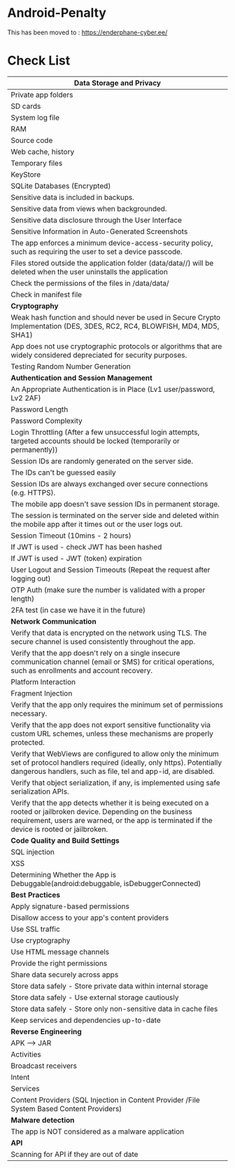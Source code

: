 # Android-Penalty

This has been moved to : https://enderphane-cyber.ee/

# Check List

|**Data Storage and Privacy**                                                                                                                                                                                            |
|---------------------------------------------------------------------------------------------------------------------------------------------------------------------------------------------------------------------|
| Private app folders                                                                                                                                                                                                 |
| SD cards                                                                                                                                                                                                            |
| System log file                                                                                                                                                                                                     |
| RAM                                                                                                                                                                                                                 |
| Source code                                                                                                                                                                                                         |
| Web cache, history                                                                                                                                                                                                  |
| Temporary files                                                                                                                                                                                                     |
| KeyStore                                                                                                                                                                                                            |
| SQLite Databases (Encrypted)                                                                                                                                                                                        |
| Sensitive data is included in backups.                                                                                                                                                                              |
| Sensitive data from views when backgrounded.                                                                                                                                                                        |
| Sensitive data disclosure through the User Interface                                                                                                                                                                |
| Sensitive Information in Auto-Generated Screenshots                                                                                                                                                                 |
| The app enforces a minimum device-access-security policy, such as requiring the user to set a device passcode.                                                                                                      |
| Files stored outside the application folder (data/data/<package-name>/) will be deleted when the user uninstalls the application                                                                                    |
| Check the permissions of the files in /data/data/<package-name>                                                                                                                                                     |
| Check <uses-sdk> in manifest file                                                                                                                                                                                   |
| **Cryptography**                                                                                                                                                                                                        |
| Weak hash function and should never be used in Secure Crypto Implementation (DES, 3DES, RC2, RC4, BLOWFISH, MD4, MD5, SHA1)                                                                                         |
| App does not use cryptographic protocols or algorithms that are widely considered depreciated for security purposes.                                                                                                |
| Testing Random Number Generation                                                                                                                                                                                    |
| **Authentication and Session Management**                                                                                                                                                                               |
| An Appropriate Authentication is in Place (Lv1 user/password, Lv2 2AF)                                                                                                                                              |
| Password Length                                                                                                                                                                                                     |
| Password Complexity                                                                                                                                                                                                 |
| Login Throttling (After a few unsuccessful login attempts, targeted accounts should be locked (temporarily or permanently))                                                                                         |
| Session IDs are randomly generated on the server side.                                                                                                                                                              |
| The IDs can't be guessed easily                                                                                                                                                                                     |
| Session IDs are always exchanged over secure connections (e.g. HTTPS).                                                                                                                                              |
| The mobile app doesn't save session IDs in permanent storage.                                                                                                                                                       |
| The session is terminated on the server side and deleted within the mobile app after it times out or the user logs out.                                                                                             |
| Session Timeout (10mins - 2 hours)                                                                                                                                                                                  |
| If JWT is used - check JWT has been hashed                                                                                                                                                                          |
| If JWT is used - JWT (token) expiration                                                                                                                                                                             |
| User Logout and Session Timeouts (Repeat the request after logging out)                                                                                                                                             |
| OTP Auth (make sure the number is validated with a proper length)                                                                                                                                                   |
| 2FA test (in case we have it in the future)                                                                                                                                                                         |
| **Network Communication**                                                                                                                                                                                               |
| Verify that data is encrypted on the network using TLS. The secure channel is used consistently throughout the app.                                                                                                 |
| Verify that the app doesn't rely on a single insecure communication channel (email or SMS) for critical operations, such as enrollments and account recovery.                                                       |
| Platform Interaction                                                                                                                                                                                                |
| Fragment Injection                                                                                                                                                                                                  |
| Verify that the app only requires the minimum set of permissions necessary.                                                                                                                                         |
| Verify that the app does not export sensitive functionality via custom URL schemes, unless these mechanisms are properly protected.                                                                                 |
| Verify that WebViews are configured to allow only the minimum set of protocol handlers required (ideally, only https). Potentially dangerous handlers, such as file, tel and app-id, are disabled.                  |
| Verify that object serialization, if any, is implemented using safe serialization APIs.                                                                                                                             |
| Verify that the app detects whether it is being executed on a rooted or jailbroken device. Depending on the business requirement, users are warned, or the app is terminated if the device is rooted or jailbroken. |
| **Code Quality and Build Settings**                                                                                                                                                                                  |
| SQL injection                                                                                                                                                                                                       |
| XSS                                                                                                                                                                                                                 |
| Determining Whether the App is Debuggable(android:debuggable, isDebuggerConnected)                                                                                                                                  |
| **Best Practices**                                                                                                                                                                                                      |
| Apply signature-based permissions                                                                                                                                                                                   |
| Disallow access to your app's content providers                                                                                                                                                                     |
| Use SSL traffic                                                                                                                                                                                                     |
| Use cryptography                                                                                                                                                                                                    |
| Use HTML message channels                                                                                                                                                                                           |
| Provide the right permissions                                                                                                                                                                                       |
| Share data securely across apps                                                                                                                                                                                     |
| Store data safely - Store private data within internal storage                                                                                                                                                      |
| Store data safely - Use external storage cautiously                                                                                                                                                                 |
| Store data safely - Store only non-sensitive data in cache files                                                                                                                                                    |
| Keep services and dependencies up-to-date                                                                                                                                                                           |
| **Reverse Engineering**                                                                                                                                                                                                 |
| APK --> JAR                                                                                                                                                                                                         |
| Activities                                                                                                                                                                                                          |
| Broadcast receivers                                                                                                                                                                                                 |
| Intent                                                                                                                                                                                                              |
| Services                                                                                                                                                                                                            |
| Content Providers (SQL Injection in Content Provider /File System Based Content Providers)                                                                                                                          |
| **Malware detection**                                                                                                                                                                                                   |
| The app is NOT considered as a malware application                                                                                                                                                                  |
| **API**                                                                                                                                                                                                                 |
| Scanning for API if they are out of date                                                                                                                                                                            |
